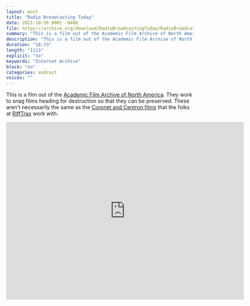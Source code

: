 ```yaml
---
layout: post
title: "Radio Broadcasting Today"
date: 2021-10-26 0001 -0400
file: https://archive.org/download/RadioBroadcastingToday/RadioBroadcastingToday.mp4
summary: "This is a film out of the Academic Film Archive of North America.  In this film we take a 1940s era look at radio broadcasting."
description: "This is a film out of the Academic Film Archive of North America.  In this film we take a 1940s era look at radio broadcasting."
duration: "18:33"
length: "1113"
explicit: "no" 
keywords: "Internet Archive"
block: "no" 
categories: vodcast
voices: ""
---
```


This is a film out of the [Academic Film Archive of North America](http://www.afana.org/watchfilms.htm).  They work to snag films heading for destruction so that they can be preserved.  These aren't necessarily the same as the [Coronet and Centron films](https://www.rifftrax.com/catalog/product-type/shorts/collection/shorts) that the folks at [RiffTrax](https://www.rifftrax.com/) work with.

<iframe src="https://archive.org/embed/RadioBroadcastingToday" width="640" height="480" frameborder="0" webkitallowfullscreen="true" mozallowfullscreen="true" allowfullscreen></iframe>























